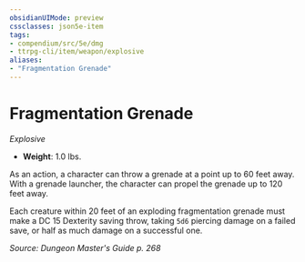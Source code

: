 ```yaml
---
obsidianUIMode: preview
cssclasses: json5e-item
tags:
- compendium/src/5e/dmg
- ttrpg-cli/item/weapon/explosive
aliases: 
- "Fragmentation Grenade"
---
```

# Fragmentation Grenade
*Explosive*  

- **Weight**: 1.0 lbs.

As an action, a character can throw a grenade at a point up to 60 feet away. With a grenade launcher, the character can propel the grenade up to 120 feet away.

Each creature within 20 feet of an exploding fragmentation grenade must make a DC 15 Dexterity saving throw, taking `5d6` piercing damage on a failed save, or half as much damage on a successful one.

*Source: Dungeon Master's Guide p. 268*